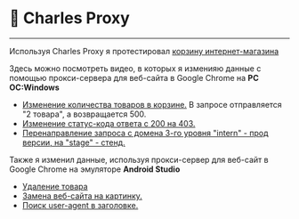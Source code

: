 # 🦊 Charles Proxy
---
Используя Charles Proxy я протестировал <a href="https://intern.demoshopping.ru/">корзину интернет-магазина</a>

Здесь можно посмотреть видео, в которых я изменияю данные с помощью прокси-сервера для веб-сайта в Google Chrome на <b>PC ОС:Windows</b>
<ul>
<li><a href='https://drive.google.com/file/d/1T_JjU_B5kMr09pvVC4Qz3y8HJ8TWulq4/view?usp=drive_link'>Изменение количества товаров в корзине.</a> В запросе отправляется "2 товара", а возвращается 500.</li>
<li><a href='https://drive.google.com/file/d/13kKqTAtjeKiCIR2h83waqwvDaFnp369n/view?usp=sharing'>Изменение статус-кода ответа с 200 на 403.</a></li>
<li><a href='https://drive.google.com/file/d/1mY0A1Qvu0XNLJm188mS139K6iI3VXIfH/view?usp=sharing'>Перенаправление запроса с домена 3-го уровня "intern" - прод версии, на "stage" - стенд.</a></li>
</ul>

Также я изменил данные, используя прокси-сервер для веб-сайт в Google Chrome на эмуляторе <b>Android Studio</b>
<ul>
<li><a href='https://drive.google.com/file/d/17V8nxAYv3AUGBXXiMrwTGIerQiJ0UKmQ/view?usp=sharing'>Удаление товара </a></li>
<li><a href='https://drive.google.com/file/d/1sVTwOYQ3LUkSD7nxcj8CeW1wCdB2uYA1/view?usp=sharing'>Замена веб-сайта на картинку.</a></li>
<li><a href='https://drive.google.com/file/d/1__KVBht77OqweVEiJuSXHBiiZGjoVIFh/view?usp=sharing'>Поиск user-agent в заголовке.</a></li>
</ul>
